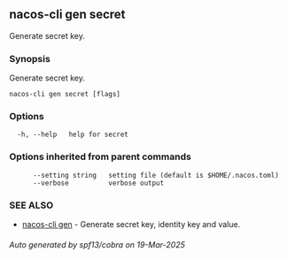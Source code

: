 ## nacos-cli gen secret

Generate secret key.

### Synopsis

Generate secret key.

```
nacos-cli gen secret [flags]
```

### Options

```
  -h, --help   help for secret
```

### Options inherited from parent commands

```
      --setting string   setting file (default is $HOME/.nacos.toml)
      --verbose          verbose output
```

### SEE ALSO

* [nacos-cli gen](nacos-cli_gen.md)	 - Generate secret key, identity key and value.

###### Auto generated by spf13/cobra on 19-Mar-2025
